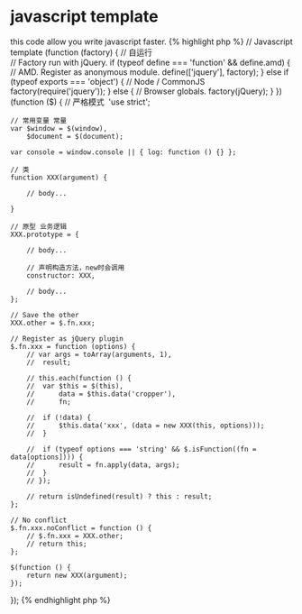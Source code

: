 # javascript template
this code allow you write javascript faster.
{% highlight php %}
// Javascript template
(function (factory) {
	// 自运行	
	// Factory run with jQuery.
	if (typeof define === 'function' && define.amd) {
		// AMD. Register as anonymous module.
		define(['jquery'], factory);
	} else if (typeof exports === 'object') {
		// Node / CommonJS
		factory(require('jquery'));
	} else {
		// Browser globals.
		factory(jQuery);
	}
})(function ($) {
	// 严格模式 
	'use strict';
	
	// 常用变量 常量 
	var $window = $(window),
		$document = $(document);

	var console = window.console || { log: function () {} };
	
	// 类
	function XXX(argument) {

		// body...

	}
	
	// 原型 业务逻辑 
	XXX.prototype = {

		// body...
		
		// 声明构造方法，new时会调用      
		constructor: XXX,

		// body...
	};

	// Save the other 
	XXX.other = $.fn.xxx;

	// Register as jQuery plugin
	$.fn.xxx = function (options) {
		// var args = toArray(arguments, 1),
		// 	result;

		// this.each(function () {
		// 	var $this = $(this),
		// 		data = $this.data('cropper'),
		// 		fn;

		// 	if (!data) {
		// 		$this.data('xxx', (data = new XXX(this, options)));
		// 	}

		// 	if (typeof options === 'string' && $.isFunction((fn = data[options]))) {
		// 		result = fn.apply(data, args);
		// 	}
		// });

		// return isUndefined(result) ? this : result;
	};

	// No conflict
	$.fn.xxx.noConflict = function () {
		// $.fn.xxx = XXX.other;
		// return this;
	};

	$(function () {
		return new XXX(argument);
	});

});
{% endhighlight php %}